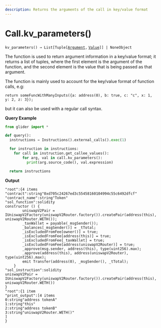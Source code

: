 ```yaml
---
description: Returns the arguments of the call in key/value format
---
```


# Call.kv\_parameters()

`kv_parameters() → List[Tuple[`[`Argument`](../argument/)`,` [`Value`](../value/)`]] | NoneObject`

The function is used to return argument information in a key/value format; it returns a list of tuples, where the first element is the argument of the function, and the second element is the value that is being passed as that argument.

The function is mainly used to account for the key/value format of function calls, e.g:

```solidity
return someFuncWithManyInputs({a: address(0), b: true, c: "c", x: 1, y: 2, z: 3});
```

but it can also be used with a regular call syntax.

&#x20;**Query Example**

```python
from glider import *

def query():
  instructions = Instructions().external_calls().exec(1)

  for instruction in instructions:
    for call in instruction.get_callee_values():
        for arg, val in call.kv_parameters():
          print(arg.source_code(), val.expression)

  return instructions
```

**Output**

```solidity
"root":{4 items
"contract":string"0xd705c24267ed3c55458160104994c55c6492dfcf"
"contract_name":string"Token"
"sol_function":solidity
constructor () {
        uniswapV2Pair = IUniswapV2Factory(uniswapV2Router.factory()).createPair(address(this), uniswapV2Router.WETH());
        _taxWallet = payable(_msgSender());
        _balances[_msgSender()] = _tTotal;
        _isExcludedFromFee[owner()] = true;
        _isExcludedFromFee[address(this)] = true;
        _isExcludedFromFee[_taxWallet] = true;
        _isExcludedFromFee[address(uniswapV2Router)] = true;
        _approve(msg.sender, address(this), type(uint256).max);
        _approve(address(this), address(uniswapV2Router), type(uint256).max);
        emit Transfer(address(0), _msgSender(), _tTotal);
    }
"sol_instruction":solidity
uniswapV2Pair = IUniswapV2Factory(uniswapV2Router.factory()).createPair(address(this), uniswapV2Router.WETH())
}
"root":{1 item
"print_output":[4 items
0:string"address tokenA"
1:string"this"
2:string"address tokenB"
3:string"uniswapV2Router.WETH()"
]
}
```
